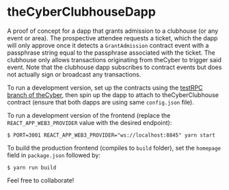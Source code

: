 # theCyberClubhouseDapp

A proof of concept for a dapp that grants admission to a clubhouse (or any event or area). The prospective attendee requests a ticket, which the dapp will only approve once it detects a `GrantAdmission` contract event with a passphrase string equal to the passphrase associated with the ticket. The clubhouse only allows transactions originating from theCyber to trigger said event. Note that the clubhouse dapp subscribes to contract events but does not actually sign or broadcast any transactions.

To run a development version, set up the contracts using the [testRPC branch of theCyber](https://github.com/0age/theCyberDapp/tree/testRPC), then spin up the dapp to attach to theCyberClubhouse contract (ensure that both dapps are using same `config.json` file).

To run a development version of the frontend (replace the `REACT_APP_WEB3_PROVIDER` value with the desired endpoint):

```
$ PORT=3001 REACT_APP_WEB3_PROVIDER="ws://localhost:8845" yarn start
```

To build the production frontend (compiles to `build` folder), set the `homepage` field in `package.json` followed by:

```
$ yarn run build
```

Feel free to collaborate!
